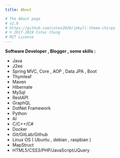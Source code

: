 ```yaml
---
title: About

# The About page
# v2.0
# https://github.com/cotes2020/jekyll-theme-chirpy
# © 2017-2019 Cotes Chung
# MIT License
---
```


**Software Developer , Blogger , some skills :**

 - Java
 - J2ee
 - Spring MVC, Core , AOP , Data JPA , Boot
 - Thymleaf
 - Maven
 - Hibernate
 - MySql
 - RestAPI 
 - GraphQL
 - DotNet Framework
 - Python
 - AI
 - C/C++/C#
 - Docker
 - Git/GitLab/Github
 - Linux OS ( Ubuntu , debian , raspbian )
 - MapStruct 
 - HTML5/CSS3/PHP/JavaScript/JQuery
